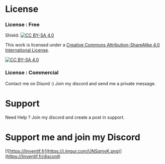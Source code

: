 # License
### License : Free
Shield: [![CC BY-SA 4.0][cc-by-sa-shield]][cc-by-sa]

This work is licensed under a [Creative Commons Attribution-ShareAlike 4.0 International License][cc-by-sa].

[![CC BY-SA 4.0][cc-by-sa-image]][cc-by-sa]

[cc-by-sa]: http://creativecommons.org/licenses/by-sa/4.0/
[cc-by-sa-image]: https://licensebuttons.net/l/by-sa/4.0/88x31.png
[cc-by-sa-shield]: https://img.shields.io/badge/License-CC%20BY--SA%204.0-lightgrey.svg

### License : Commercial
Contact me on Disord :) Join my discord and send me a private message.

# Support
Need Help ? Join my discord and create a post in support.

# Support me and join my Discord
[![https://linventif.fr](https://i.imgur.com/UNSqmvK.png)](https://linventif.fr/discord)
